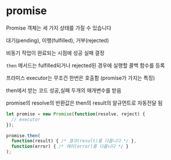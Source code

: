 # promise

Promise 객체는 세 가지 상태를 가질 수 있습니다

대기(pending), 이행(fulfilled), 거부(rejected)

비동기 작업이 완료되는 시점에 성공 실패 결정

`then` 메서드는 fulfilled되거나 rejected된 경우에 실행할 콜백 함수를 등록

프라미스 executor는 무조건 한번은 호출함 (promise가 가지는 특징)

then에서 받는 코드 성공,실패 두개의 매개변수를 받음

promise의 resolve의 반환값은 then의 result의 알규먼트로 자동전달 됨

```js
let promise = new Promise(function(resolve, reject) {
  // executor
});

promise.then(
  function(result) { /* 결과(result)를 다룹니다 */ },
  function(error) { /* 에러(error)를 다룹니다 */ }
);
```
<!-- 1. 데이터 처리: 비동기 작업으로 받아온 데이터를 화면에 보여주거나 다른 처리를 수행합니다.
2. 상태 변경: 비동기 작업을 통해 서버에서 가져온 데이터로 애플리케이션의 상태를 변경합니다.
3. 알림: 사용자에게 작업이 성공적으로 완료되었다는 알림을 표시합니다.
4. 리다이렉션: 페이지 이동이나 라우팅을 수행하여 다른 페이지로 이동시킵니다.
5. 에러 처리: 비동기 작업이 성공적으로 완료되었지만 특정 조건에 따라 추가적인 처리가 필요한 경우, 추가적인 로직을 수행합니다.
6. 기타: 성공시에 필요한 다른 비즈니스 로직을 수행할 수도 있습니다. -->